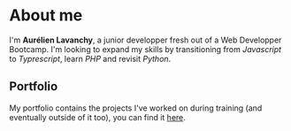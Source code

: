 # About me

I'm **Aurélien Lavanchy**, a junior developper fresh out of a Web Developper Bootcamp.
I'm looking to expand my skills by transitioning from *Javascript* to *Typrescript*, learn *PHP* and revisit *Python*.

## Portfolio

My portfolio contains the projects I've worked on during training (and eventually outside of it too), you can find it [here](https://aurelienlavanchy.github.io/Portfolio).
